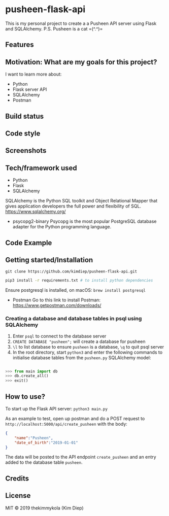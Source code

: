 # pusheen-flask-api

This is my personal project to create a a Pusheen API server using Flask and SQLAlchemy. P.S. Pusheen is a cat =(^.^)=

## Features


## Motivation: What are my goals for this project?

I want to learn more about:

- Python
- Flask server API
- SQLAlchemy
- Postman

## Build status

## Code style

## Screenshots

## Tech/framework used

- Python
- Flask
- SQLAlchemy

SQLAlchemy is the Python SQL toolkit and Object Relational Mapper that gives application developers the full power and flexibility of SQL.
https://www.sqlalchemy.org/

- psycopg2-binary
Psycopg is the most popular PostgreSQL database adapter for the Python programming language.


## Code Example

## Getting started/Installation

`git clone https://github.com/kimdiep/pusheen-flask-api.git`

```bash
pip3 install -r requirements.txt # to install python dependencies
```

Ensure postgresql is installed, on macOS:
`brew install postgresql`

- Postman
Go to this link to install Postman:
https://www.getpostman.com/downloads/

### Creating a database and database tables in psql using SQLAlchemy

1. Enter `psql` to connect to the database server
2. `CREATE DATABASE "pusheen";` will create a database for pusheen
3. `\l` to list database to ensure `pusheen` is a database, `\q` to quit psql server
4. In the root directory, start `python3` and enter the following commands to initialise database tables from the `pusheen.py` SQLAlchemy model:

```python

>>> from main import db
>>> db.create_all()
>>> exit()

```

## How to use?

To start up the Flask API server: 
`python3 main.py`

As an example to test, open up postman and do a POST request to `http://localhost:5000/api/create_pusheen` with the body:

```json
{
    "name":"Pusheen",
    "date_of_birth":"2019-01-01"
}
```

The data will be posted to the API endpoint `create_pusheen` and an entry added to the database table `pusheen`.

## Credits

## License

MIT © 2019 thekimmykola (Kim Diep)
